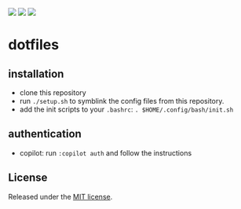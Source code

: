 <a href="https://dotfyle.com/PhilippHeuer/dotfiles-config-nvim"><img src="https://dotfyle.com/PhilippHeuer/dotfiles-config-nvim/badges/plugins?style=flat-square" /></a>
<a href="https://dotfyle.com/PhilippHeuer/dotfiles-config-nvim"><img src="https://dotfyle.com/PhilippHeuer/dotfiles-config-nvim/badges/leaderkey?style=flat-square" /></a>
<a href="https://dotfyle.com/PhilippHeuer/dotfiles-config-nvim"><img src="https://dotfyle.com/PhilippHeuer/dotfiles-config-nvim/badges/plugin-manager?style=flat-square" /></a>

# dotfiles

## installation

- clone this repository
- run `./setup.sh` to symblink the config files from this repository.
- add the init scripts to your `.bashrc`: `. $HOME/.config/bash/init.sh`

## authentication

- copilot: run `:copilot auth` and follow the instructions

## License

Released under the [MIT license](./LICENSE).
